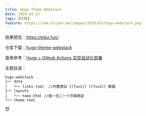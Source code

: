 ```yaml
---
title: Hugo Theme Webstack
date: 2020-03-23
tags: [折腾]
feature: https://lmm.elizen.me/images/2020/03/hugo-webstack.png
---
```


效果预览：<https://edui.fun/>

仓库下载：[hugo-theme-webstack](https://github.com/lmm214/hugo-theme-webstack)

<!--more-->

食用参考：[Hugo + Github Actions 实现自动化部署](https://immmmm.com/hugo-github-actions/)

主题目录：
```
hugo-webstack
├── data
│   └── links.toml  //内置类似 [[fun1]] [[fun2]] 数据 
├── layouts
│   └── home.html //独一无二一个页面搞定
└── theme.toml
```

😈
